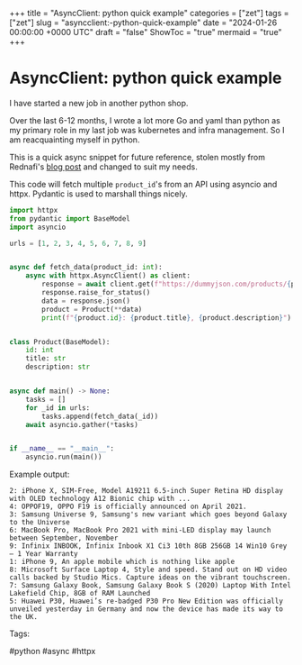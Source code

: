 +++
title = "AsyncClient: python quick example"
categories = ["zet"]
tags = ["zet"]
slug = "asyncclient:-python-quick-example"
date = "2024-01-26 00:00:00 +0000 UTC"
draft = "false"
ShowToc = "true"
mermaid = "true"
+++

# AsyncClient: python quick example

I have started a new job in another python shop.

Over the last 6-12 months, I wrote a lot more Go and yaml than python as my primary role
in my last job was kubernetes and infra management. So I am reacquainting myself
in python.

This is a quick async snippet for future reference, stolen mostly from Rednafi's
[blog post](https://rednafi.com/misc/eschewing_black_box_api_calls/) and changed to
suit my needs.

This code will fetch multiple `product_id`'s from an API using asyncio and httpx.
Pydantic is used to marshall things nicely.

```python
import httpx
from pydantic import BaseModel
import asyncio

urls = [1, 2, 3, 4, 5, 6, 7, 8, 9]


async def fetch_data(product_id: int):
    async with httpx.AsyncClient() as client:
        response = await client.get(f"https://dummyjson.com/products/{product_id}")
        response.raise_for_status()
        data = response.json()
        product = Product(**data)
        print(f"{product.id}: {product.title}, {product.description}")


class Product(BaseModel):
    id: int
    title: str
    description: str


async def main() -> None:
    tasks = []
    for _id in urls:
        tasks.append(fetch_data(_id))
    await asyncio.gather(*tasks)


if __name__ == "__main__":
    asyncio.run(main())
```

Example output:

```shell
2: iPhone X, SIM-Free, Model A19211 6.5-inch Super Retina HD display with OLED technology A12 Bionic chip with ...
4: OPPOF19, OPPO F19 is officially announced on April 2021.
3: Samsung Universe 9, Samsung's new variant which goes beyond Galaxy to the Universe
6: MacBook Pro, MacBook Pro 2021 with mini-LED display may launch between September, November
9: Infinix INBOOK, Infinix Inbook X1 Ci3 10th 8GB 256GB 14 Win10 Grey – 1 Year Warranty
1: iPhone 9, An apple mobile which is nothing like apple
8: Microsoft Surface Laptop 4, Style and speed. Stand out on HD video calls backed by Studio Mics. Capture ideas on the vibrant touchscreen.
7: Samsung Galaxy Book, Samsung Galaxy Book S (2020) Laptop With Intel Lakefield Chip, 8GB of RAM Launched
5: Huawei P30, Huawei’s re-badged P30 Pro New Edition was officially unveiled yesterday in Germany and now the device has made its way to the UK.
```

Tags:

  #python #async #httpx
